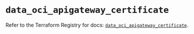 # `data_oci_apigateway_certificate`

Refer to the Terraform Registry for docs: [`data_oci_apigateway_certificate`](https://registry.terraform.io/providers/oracle/oci/6.37.0/docs/data-sources/apigateway_certificate).
